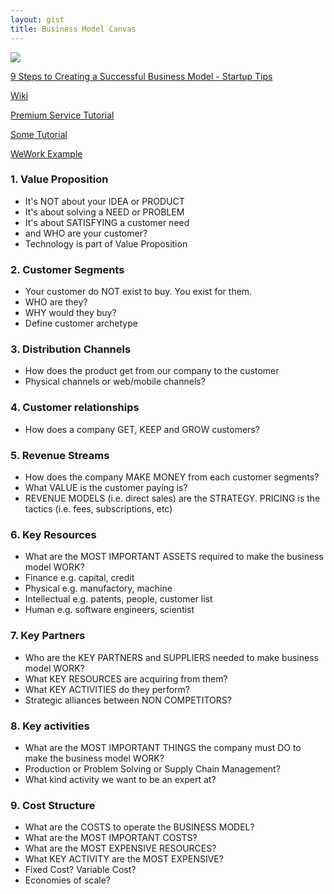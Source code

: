 ```yaml
---
layout: gist
title: Business Model Canvas
---
```


<img src="{{site.baseurl}}/gist/business-model-canvas/businesss_model_canvas.jpg" style="max-width: 100%;">


[9 Steps to Creating a Successful Business Model - Startup Tips](https://www.youtube.com/watch?v=IP0cUBWTgpY)

[Wiki](https://en.wikipedia.org/wiki/Business_Model_Canvas)

[Premium Service Tutorial](https://strategyzer.com/)

[Some Tutorial](https://www.alexandercowan.com/business-model-canvas-templates/)

[WeWork Example](https://www.youtube.com/watch?v=vguI3rbb05o)

### 1. Value Proposition

- It's NOT about your IDEA or PRODUCT
- It's about solving a NEED or PROBLEM
- It's about SATISFYING a customer need
- and WHO are your customer?
- Technology is part of Value Proposition

### 2. Customer Segments

- Your customer do NOT exist to buy. You exist for them.
- WHO are they?
- WHY would they buy?
- Define customer archetype

### 3. Distribution Channels

- How does the product get from our company to the customer
- Physical channels or web/mobile channels?

### 4. Customer relationships

- How does a company GET, KEEP and GROW customers?

### 5. Revenue Streams

- How does the company MAKE MONEY from each customer segments?
- What VALUE is the customer paying is? 
- REVENUE MODELS (i.e. direct sales) are the STRATEGY. PRICING is the tactics (i.e. fees, subscriptions, etc)

### 6. Key Resources

- What are the MOST IMPORTANT ASSETS required to make the business model WORK?
- Finance  e.g. capital, credit
- Physical e.g. manufactory, machine
- Intellectual e.g. patents, people, customer list
- Human e.g. software engineers, scientist

### 7. Key Partners

- Who are the KEY PARTNERS and SUPPLIERS needed to make business model WORK?
- What KEY RESOURCES are acquiring from them?
- What KEY ACTIVITIES do they perform?
- Strategic alliances between NON COMPETITORS?

### 8. Key activities

- What are the MOST IMPORTANT THINGS the company must DO to make the business model WORK?
- Production or Problem Solving or Supply Chain Management?
- What kind activity we want to be an expert at?

### 9. Cost Structure

- What are the COSTS to operate the BUSINESS MODEL?
- What are the MOST IMPORTANT COSTS?
- What are the MOST EXPENSIVE RESOURCES?
- What KEY ACTIVITY are the MOST EXPENSIVE?
- Fixed Cost? Variable Cost?
- Economies of scale?
